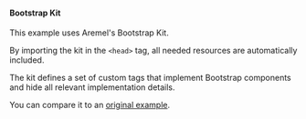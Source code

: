 #### Bootstrap Kit

This example uses Aremel's Bootstrap Kit.

By importing the kit in the `<head>` tag, all needed resources are automatically included.

The kit defines a set of custom tags that implement Bootstrap components and hide all relevant implementation details.

You can compare it to an [original example](https://getbootstrap.com/docs/5.1/components/accordion/#example).
